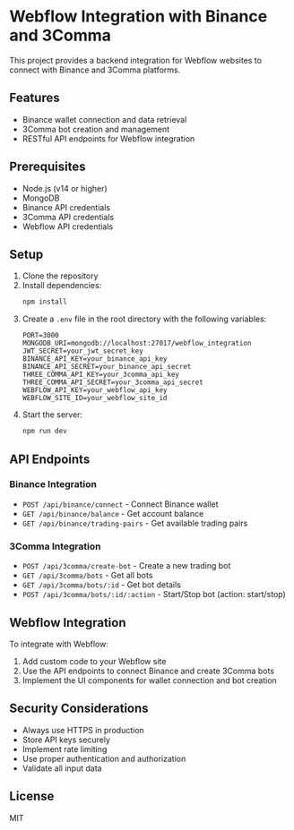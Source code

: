 # Webflow Integration with Binance and 3Comma

This project provides a backend integration for Webflow websites to connect with Binance and 3Comma platforms.

## Features

- Binance wallet connection and data retrieval
- 3Comma bot creation and management
- RESTful API endpoints for Webflow integration

## Prerequisites

- Node.js (v14 or higher)
- MongoDB
- Binance API credentials
- 3Comma API credentials
- Webflow API credentials

## Setup

1. Clone the repository
2. Install dependencies:
   ```bash
   npm install
   ```
3. Create a `.env` file in the root directory with the following variables:
   ```
   PORT=3000
   MONGODB_URI=mongodb://localhost:27017/webflow_integration
   JWT_SECRET=your_jwt_secret_key
   BINANCE_API_KEY=your_binance_api_key
   BINANCE_API_SECRET=your_binance_api_secret
   THREE_COMMA_API_KEY=your_3comma_api_key
   THREE_COMMA_API_SECRET=your_3comma_api_secret
   WEBFLOW_API_KEY=your_webflow_api_key
   WEBFLOW_SITE_ID=your_webflow_site_id
   ```
4. Start the server:
   ```bash
   npm run dev
   ```

## API Endpoints

### Binance Integration

- `POST /api/binance/connect` - Connect Binance wallet
- `GET /api/binance/balance` - Get account balance
- `GET /api/binance/trading-pairs` - Get available trading pairs

### 3Comma Integration

- `POST /api/3comma/create-bot` - Create a new trading bot
- `GET /api/3comma/bots` - Get all bots
- `GET /api/3comma/bots/:id` - Get bot details
- `POST /api/3comma/bots/:id/:action` - Start/Stop bot (action: start/stop)

## Webflow Integration

To integrate with Webflow:

1. Add custom code to your Webflow site
2. Use the API endpoints to connect Binance and create 3Comma bots
3. Implement the UI components for wallet connection and bot creation

## Security Considerations

- Always use HTTPS in production
- Store API keys securely
- Implement rate limiting
- Use proper authentication and authorization
- Validate all input data

## License

MIT
